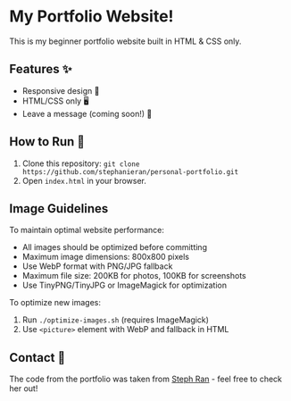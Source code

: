 # My Portfolio Website!

This is my beginner portfolio website built in HTML & CSS only.

## Features ✨

- Responsive design 📱
- HTML/CSS only 🖥️
- Leave a message (coming soon!) 💬

## How to Run 🚀

1. Clone this repository: `git clone https://github.com/stephanieran/personal-portfolio.git`  
2. Open `index.html` in your browser.

## Image Guidelines

To maintain optimal website performance:
- All images should be optimized before committing
- Maximum image dimensions: 800x800 pixels
- Use WebP format with PNG/JPG fallback
- Maximum file size: 200KB for photos, 100KB for screenshots
- Use TinyPNG/TinyJPG or ImageMagick for optimization

To optimize new images:
1. Run `./optimize-images.sh` (requires ImageMagick)
2. Use `<picture>` element with WebP and fallback in HTML


## Contact 📧

The code from the portfolio was taken from [Steph Ran](https://stephanieran.github.io/personal-portfolio/) - feel free to check her out!
